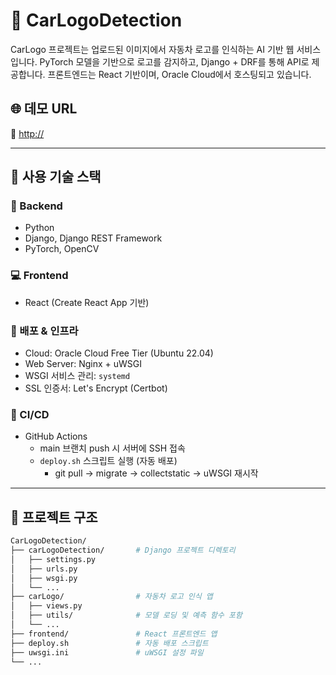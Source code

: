 # 🚗 CarLogoDetection

CarLogo 프로젝트는 업로드된 이미지에서 자동차 로고를 인식하는 AI 기반 웹 서비스입니다. PyTorch 모델을 기반으로 로고를 감지하고, Django + DRF를 통해 API로 제공합니다. 프론트엔드는 React 기반이며, Oracle Cloud에서 호스팅되고 있습니다.

## 🌐 데모 URL

🔗 [http://<your-domain-or-ip>](https://carlogo.duckdns.org)

---

## 🔧 사용 기술 스택

### 📁 Backend
- Python
- Django, Django REST Framework
- PyTorch, OpenCV

### 💻 Frontend
- React (Create React App 기반)

### 🚀 배포 & 인프라
- Cloud: Oracle Cloud Free Tier (Ubuntu 22.04)
- Web Server: Nginx + uWSGI
- WSGI 서비스 관리: `systemd`
- SSL 인증서: Let's Encrypt (Certbot)

### 🔄 CI/CD
- GitHub Actions
  - main 브랜치 push 시 서버에 SSH 접속
  - `deploy.sh` 스크립트 실행 (자동 배포)
    - git pull → migrate → collectstatic → uWSGI 재시작

---

## 📂 프로젝트 구조

```bash
CarLogoDetection/
├── carLogoDetection/       # Django 프로젝트 디렉토리
│   ├── settings.py
│   ├── urls.py
│   ├── wsgi.py
│   └── ...
├── carLogo/                # 자동차 로고 인식 앱
│   ├── views.py
│   ├── utils/              # 모델 로딩 및 예측 함수 포함
│   └── ...
├── frontend/               # React 프론트엔드 앱
├── deploy.sh               # 자동 배포 스크립트
├── uwsgi.ini               # uWSGI 설정 파일
└── ...
